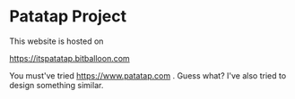 # Patatap Project

This website is hosted on

https://itspatatap.bitballoon.com

You must've tried https://www.patatap.com . Guess what? I've also tried to design something similar.